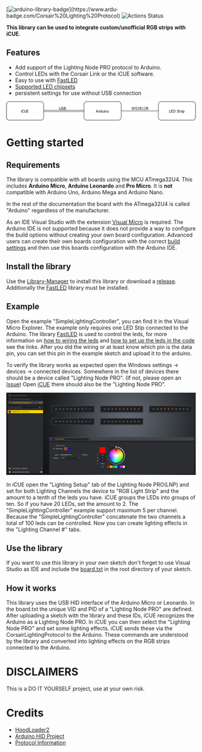 
[![arduino-library-badge](https://www.ardu-badge.com/badge/Corsair%20Lighting%20Protocol.svg?)](https://www.ardu-badge.com/Corsair%20Lighting%20Protocol)
![Actions Status](https://wdp9fww0r9.execute-api.us-west-2.amazonaws.com/production/badge/Legion2/CorsairLightingProtocol)

**This library can be used to integrate custom/unofficial RGB strips with iCUE.**

## Features
* Add support of the Lighting Node PRO protocol to Arduino.
* Control LEDs with the Corsair Link or the iCUE software.
* Easy to use with [FastLED](http://fastled.io/)
* [Supported LED chipsets](https://github.com/FastLED/FastLED/wiki/Overview#chipsets)
* persistent settings for use without USB connection

![Overview](docs/Overview.png)

# Getting started

## Requirements
The library is compatible with all boards using the MCU ATmega32U4.
This includes **Arduino Micro**, **Arduino Leonardo** and **Pro Micro**.
It is **not** compatible with Arduino Uno, Arduino Mega and Arduino Nano.

In the rest of the documentation the board with the ATmega32U4 is called "Arduino" regardless of the manufacturer.

As an IDE Visual Studio with the extension [Visual Micro](https://marketplace.visualstudio.com/items?itemName=VisualMicro.ArduinoIDEforVisualStudio) is required.
The Arduino IDE is not supported because it does not provide a way to configure the build options without creating your own board configuration.
Advanced users can create their own boards configuration with the correct [build settings](https://github.com/Legion2/CorsairLightingProtocol/blob/master/examples/SimpleLightingController/board.txt) and then use this boards configuration with the Arduino IDE.

## Install the library
Use the [Library-Manager](https://www.visualmicro.com/page/User-Guide.aspx?doc=Library-Manager.html#) to install this library or download a [release](https://github.com/Legion2/CorsairLightingProtocol/releases).
Additionally the [FastLED](http://fastled.io/) library must be installed.

## Example
Open the example "SimpleLightingController", you can find it in the Visual Micro Explorer.
The example only requires one LED Stip connected to the Arduino.
The library [FastLED](http://fastled.io/) is used to control the leds, for more information on [how to wiring the leds](https://github.com/FastLED/FastLED/wiki/Wiring-leds) and [how to set up the leds in the code](https://github.com/FastLED/FastLED/wiki/Basic-usage#setting-up-the-leds) see the links.
After you did the wiring or at least know which pin is the data pin, you can set this pin in the example sketch and upload it to the arduino.

To verify the library works as expected open the Windows settings -> devices -> connected devices. Somewhere in the list of devices there should be a device called "Lighting Node PRO". (If not, please open an [Issue](https://github.com/Legion2/CorsairLightingProtocol/issues))
Open [iCUE](https://www.corsair.com/icue) there should also be the "Lighting Node PRO".

![iCUE RGB Strip example](docs/iCUE.jpg)

In iCUE open the "Lighting Setup" tab of the Lighting Node PRO(LNP) and set for both Lighting Channels the device to "RGB Light Strip" and the amount to a tenth of the leds you have.
iCUE groups the LEDs into groups of ten.
So if you have 20 LEDs, set the amount to 2.
The "SimpleLightingController" example support maximum 5 per channel.
Because the "SimpleLightingController" concatenate the two channels a total of 100 leds can be controlled.
Now you can create lighting effects in the "Lighting Channel #" tabs.

## Use the library
If you want to use this library in your own sketch don't forget to use Visual Studio as IDE and include the [board.txt](https://github.com/Legion2/CorsairLightingProtocol/blob/master/examples/SimpleLightingController/board.txt) in the root directory of your sketch.

## How it works
This library uses the USB HID interface of the Arduino Micro or Leonardo.
In the board.txt the unique VID and PID of a "Lighting Node PRO" are defined.
After uploading a sketch with the library and these IDs, iCUE recognizes the Arduino as a Lighting Node PRO.
In iCUE you can then select the "Lighting Node PRO" and set some lighting effects.
iCUE sends these via the CorsairLightingProtocol to the Arduino.
These commands are understood by the library and converted into lighting effects on the RGB strips connected to the Arduino.

# DISCLAIMERS
This is a DO IT YOURSELF project, use at your own risk.

# Credits
- [HoodLoader2](https://github.com/NicoHood/HoodLoader2)
- [Arduino HID Project](https://github.com/NicoHood/HID)
- [Protocol Information](https://github.com/audiohacked/OpenCorsairLink/issues/70)
